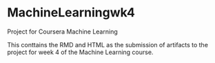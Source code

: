 # MachineLearningwk4
Project for Coursera Machine Learning

This conttains the RMD and HTML as the submission of artifacts to the project for week 4 of the Machine Learning course.
